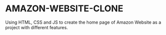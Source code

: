 # AMAZON-WEBSITE-CLONE
Using HTML, CSS and JS to create the home page of Amazon Website as a project with different features.
